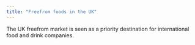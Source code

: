 ```yaml
---
title: "Freefrom foods in the UK"
---
```


The UK freefrom market is seen as a priority destination for international food and drink companies. 
